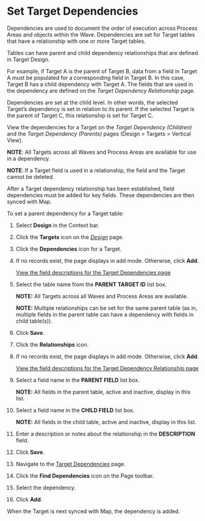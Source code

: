 # Set Target Dependencies

Dependencies are used to document the order of execution across Process
Areas and objects within the Wave. Dependencies are set for Target
tables that have a relationship with one or more Target tables.

Tables can have parent and child dependency relationships that are
defined in Target Design.

For example, if Target A is the parent of Target B, data from a field in
Target A must be populated for a corresponding field in Target B. In
this case, Target B has a child dependency with Target A. The fields
that are used in the dependency are defined on the
<span style="font-style: italic;">Target Dependency Relationship</span>
page.

Dependencies are set at the child level. In other words, the selected
Target’s dependency is set in relation to its parent. If the selected
Target is the parent of Target C, this relationship is set for Target C.

View the dependencies for a Target on the
<span style="font-style: italic;">Target Dependency (Children)</span>
and the <span style="font-style: italic;">Target Dependency
(Parents)</span> pages (Design \> Targets \> Vertical View).

<span style="font-weight: bold;">NOTE</span>: All Targets across all
Waves and Process Areas are available for use in a dependency.

<span style="font-weight: bold;">NOTE</span>: If a Target field is used
in a relationship, the field and the Target cannot be deleted.

After a Target dependency relationship has been established, field
dependencies must be added for key fields. These dependencies are then
synced with Map.

To set a parent dependency for a Target table:

1.  Select <span style="font-weight: bold;">Design</span> in the Context
    bar.

2.  Click the <span style="font-weight: bold;">Targets</span> icon on
    the *[Design](../Page_Desc/Design.htm)* page.

3.  Click the <span style="font-weight: bold;">Dependencies</span> icon
    for a Target.

4.  If no records exist, the page displays in add mode. Otherwise, click
    <span style="font-weight: bold;">Add</span>.
    
    [View the field descriptions for the Target Dependencies
    page](../Page_Desc/Target_Dependencies.htm)

5.  Select the table name from the
    <span style="font-weight: bold;">PARENT TARGET ID</span> list box.
    
    **NOTE:** All Targets across all Waves and Process Areas are
    available.
    
    **NOTE:** Multiple relationships can be set for the same parent
    table (as in, multiple fields in the parent table can have a
    dependency with fields in child table(s)).

6.  Click <span style="font-weight: bold;">Save</span>.

7.  Click the <span style="font-weight: bold;">Relationships</span>
    icon.

8.  If no records exist, the page displays in add mode. Otherwise, click
    <span style="font-weight: bold;">Add</span>.
    
    [View the field descriptions for the Target Dependency Relationship
    page](../Page_Desc/Target_Dependency_Relationship.htm)

9.  Select a field name in the <span style="font-weight: bold;">PARENT
    FIELD</span> list box.
    
    **NOTE:** All fields in the parent table, active and inactive,
    display in this list.

10. Select a field name in the <span style="font-weight: bold;">CHILD
    FIELD</span> list box.
    
    **NOTE:** All fields in the child table, active and inactive,
    display in this list.

11. Enter a description or notes about the relationship in the
    <span style="font-weight: bold;">DESCRIPTION</span> field.

12. Click <span style="font-weight: bold;">Save</span>.

13. Navigate to the [Target
    Dependencies](../Page_Desc/Target_Dependencies.htm) page.

14. Click the **Find Dependencies** icon on the Page toolbar.

15. Select the dependency.

16. Click **Add**.

When the Target is next synced with Map, the dependency is added.
